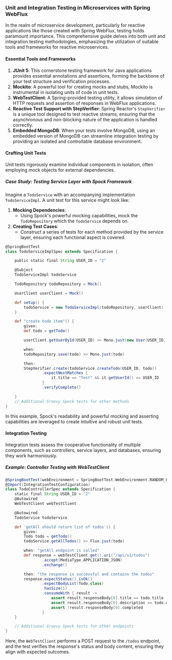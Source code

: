 ### Unit and Integration Testing in Microservices with Spring WebFlux

In the realm of microservice development, particularly for reactive applications like those created with Spring WebFlux, testing holds paramount importance. This comprehensive guide delves into both unit and integration testing methodologies, emphasizing the utilization of suitable tools and frameworks for reactive microservices.

#### Essential Tools and Frameworks

1. **JUnit 5**: This cornerstone testing framework for Java applications provides essential annotations and assertions, forming the backbone of your test structure and verification processes.
2. **Mockito**: A powerful tool for creating mocks and stubs, Mockito is instrumental in isolating units of code in unit tests.
3. **WebTestClient**: A Spring-provided testing utility, it allows simulation of HTTP requests and assertion of responses in WebFlux applications.
4. **Reactive Test Support with StepVerifier**: Spring Reactor's `StepVerifier` is a unique tool designed to test reactive streams, ensuring that the asynchronous and non-blocking nature of the application is handled correctly.
5. **Embedded MongoDB**: When your tests involve MongoDB, using an embedded version of MongoDB can streamline integration testing by providing an isolated and controllable database environment.

#### Crafting Unit Tests

Unit tests rigorously examine individual components in isolation, often employing mock objects for external dependencies.

##### Case Study: Testing Service Layer with Spock Framework

Imagine a `TodoService` with an accompanying implementation `TodoServiceImpl`. A unit test for this service might look like:

1. **Mocking Dependencies**:
    - Using Spock's powerful mocking capabilities, mock the `TodoRepository` which the `TodoService` depends on.
2. **Creating Test Cases**:
    - Construct a series of tests for each method provided by the service layer, ensuring each functional aspect is covered.

```groovy
@SpringBootTest
class TodoServiceImplSpec extends Specification {

    public static final String USER_ID = "2"

    @Subject
    TodoServiceImpl todoService

    TodoRepository todoRepository = Mock()

    UserClient userClient = Mock()

    def setup() {
        todoService = new TodoServiceImpl(todoRepository, userClient)
    }

    def "create todo item"() {
        given:
        def todo = getTodo()

        userClient.getUserById(USER_ID) >> Mono.just(new User(USER_ID, "Test", "Test"))

        when:
        todoRepository.save(todo) >> Mono.just(todo)

        then:
        StepVerifier.create(todoService.createTodo(USER_ID, todo))
                .expectNextMatches {
                    it.title == "Test" && it.getUserId() == USER_ID
                }
                .verifyComplete()

    }
    // Additional Groovy Spock tests for other methods
}
```

In this example, Spock's readability and powerful mocking and asserting capabilities are leveraged to create intuitive and robust unit tests.

#### Integration Testing

Integration tests assess the cooperative functionality of multiple components, such as controllers, service layers, and databases, ensuring they work harmoniously.

##### Example: Controller Testing with WebTestClient

```groovy
@SpringBootTest(webEnvironment = SpringBootTest.WebEnvironment.RANDOM_PORT)
@Import(IntegrationTestConfiguration)
class TodoControllerSpec extends Specification {
    static final String USER_ID = "2"
    @Autowired
    WebTestClient webTestClient

    @Autowired
    TodoService todoService

    def 'getAll should return list of todos'() {
        given:
        Todo todo = getTodo()
        todoService.getAllTodos() >> Flux.just(todo)

        when: "getAll endpoint is called"
        def response = webTestClient.get().uri("/api/v1/todos")
                .accept(MediaType.APPLICATION_JSON)
                .exchange()

        then: "the response is successful and contains the todos"
        response.expectStatus().isOk()
                .expectBodyList(Todo.class)
                .hasSize(1)
                .consumeWith { result ->
                    assert result.responseBody[0].title == todo.title
                    assert result.responseBody[0].description == todo.description
                    assert !result.responseBody[0].completed
                }
    }

    // Additional Groovy Spock tests for other endpoints
}
```

Here, the `WebTestClient` performs a POST request to the `/todos` endpoint, and the test verifies the response's status and body content, ensuring they align with expected outcomes.
